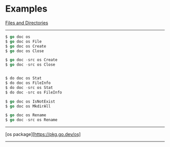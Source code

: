 # Examples
[Files and Directories](https://www.golangprograms.com/files-directories-examples.html)

***

```go
$ go doc os
$ go doc os File
$ go doc os Create
$ go doc os Close

$ go doc -src os Create
$ go doc -src os Close


$ do doc os Stat
$ do doc os FileInfo
$ do doc -src os Stat
$ do doc -src os FileInfo

$ go doc os IsNotExist
$ go doc os MkdirAll

$ go doc os Rename
$ go doc -src os Rename

```

***

[os package][https://pkg.go.dev/os]

***
